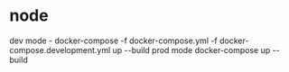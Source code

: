 # node

dev mode - docker-compose -f docker-compose.yml -f docker-compose.development.yml up --build
prod mode docker-compose up --build
